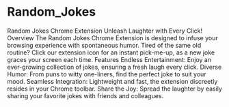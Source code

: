 # Random_Jokes
Random Jokes Chrome Extension Unleash Laughter with Every Click!  Overview The Random Jokes Chrome Extension is designed to infuse your browsing experience with spontaneous humor. Tired of the same old routine? Click our extension icon for an instant pick-me-up, as a new joke graces your screen each time.
Features
Endless Entertainment: Enjoy an ever-growing collection of jokes, ensuring a fresh laugh every click.
Diverse Humor: From puns to witty one-liners, find the perfect joke to suit your mood.
Seamless Integration: Lightweight and fast, the extension discreetly resides in your Chrome toolbar.
Share the Joy: Spread the laughter by easily sharing your favorite jokes with friends and colleagues.
